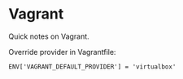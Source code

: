 # Vagrant

Quick notes on Vagrant.

Override provider in Vagrantfile:

    ENV['VAGRANT_DEFAULT_PROVIDER'] = 'virtualbox'

